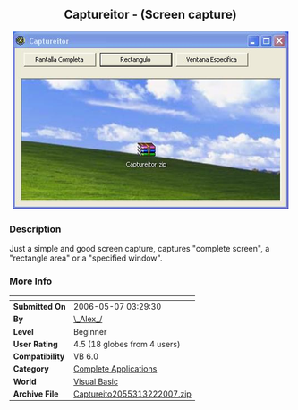 ﻿<div align="center">

## Captureitor \- \(Screen capture\)

<img src="PIC20073221416514396.JPG">
</div>

### Description

Just a simple and good screen capture, captures "complete screen", a "rectangle area" or a "specified window".
 
### More Info
 


<span>             |<span>
---                |---
**Submitted On**   |2006-05-07 03:29:30
**By**             |[\\\_Alex\_/](https://github.com/Planet-Source-Code/PSCIndex/blob/master/ByAuthor/alex.md)
**Level**          |Beginner
**User Rating**    |4.5 (18 globes from 4 users)
**Compatibility**  |VB 6\.0
**Category**       |[Complete Applications](https://github.com/Planet-Source-Code/PSCIndex/blob/master/ByCategory/complete-applications__1-27.md)
**World**          |[Visual Basic](https://github.com/Planet-Source-Code/PSCIndex/blob/master/ByWorld/visual-basic.md)
**Archive File**   |[Captureito2055313222007\.zip](https://github.com/Planet-Source-Code/alex-captureitor-screen-capture__1-68186/archive/master.zip)








